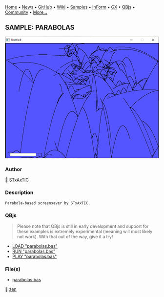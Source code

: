 [Home](https://qb64.com) • [News](../../news.md) • [GitHub](https://github.com/QB64Official/qb64) • [Wiki](https://github.com/QB64Official/qb64/wiki) • [Samples](../../samples.md) • [InForm](../../inform.md) • [GX](../../gx.md) • [QBjs](../../qbjs.md) • [Community](../../community.md) • [More...](../../more.md)

## SAMPLE: PARABOLAS

![screenshot.png](img/screenshot.png)

### Author

[🐝 STxAxTIC](../stxaxtic.md) 

### Description

```text
Parabola-based screensaver by STxAxTIC.
```

### QBjs

> Please note that QBjs is still in early development and support for these examples is extremely experimental (meaning will most likely not work). With that out of the way, give it a try!

* [LOAD "parabolas.bas"](https://qbjs.org/index.html?src=https://qb64.com/samples/parabolas/src/parabolas.bas)
* [RUN "parabolas.bas"](https://qbjs.org/index.html?mode=auto&src=https://qb64.com/samples/parabolas/src/parabolas.bas)
* [PLAY "parabolas.bas"](https://qbjs.org/index.html?mode=play&src=https://qb64.com/samples/parabolas/src/parabolas.bas)

### File(s)

* [parabolas.bas](src/parabolas.bas)

🔗 [zen](../zen.md)
